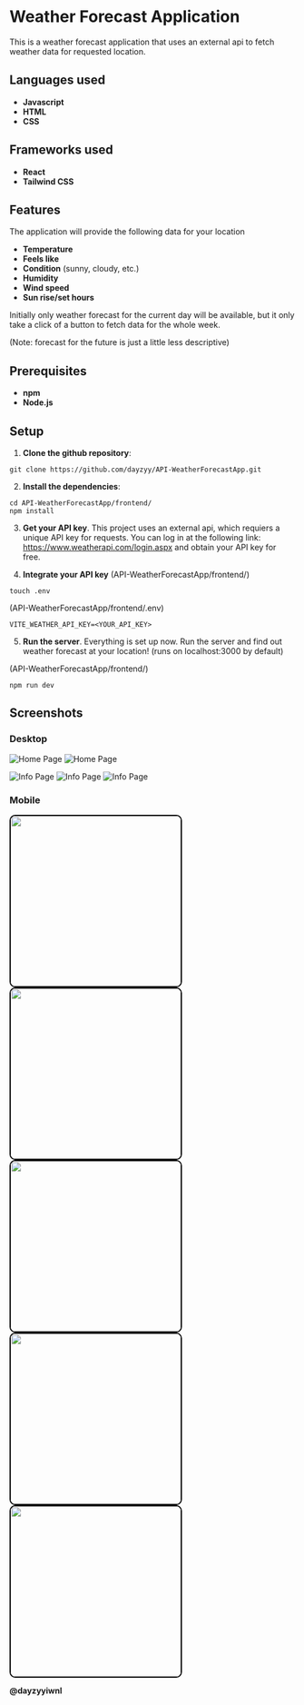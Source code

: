 # Weather Forecast Application

This is a weather forecast application that uses an external api to fetch weather data for requested location.

## Languages used
- **Javascript**
- **HTML**
- **CSS**

## Frameworks used
- **React**
- **Tailwind CSS**

## Features
The application will provide the following data for your location

- **Temperature**
- **Feels like**
- **Condition** (sunny, cloudy, etc.)
- **Humidity**
- **Wind speed**
- **Sun rise/set hours**

Initially only weather forecast for the current day will be available, but it only take a click of a button to fetch data for the whole week.

(Note: forecast for the future is just a little less descriptive)

## Prerequisites
- **npm**
- **Node.js**

## Setup
1. **Clone the github repository**:
```
git clone https://github.com/dayzyy/API-WeatherForecastApp.git
```

2.  **Install the dependencies**:
```
cd API-WeatherForecastApp/frontend/
npm install
```

3. **Get your API key**. This project uses an external api, which requiers a unique API key for requests. You can log in at the following link: https://www.weatherapi.com/login.aspx and obtain your API key for free.

4. **Integrate your API key**
(API-WeatherForecastApp/frontend/)
```
touch .env
```
(API-WeatherForecastApp/frontend/.env)
```
VITE_WEATHER_API_KEY=<YOUR_API_KEY>
```

5. **Run the server**. Everything is set up now. Run the server and find out weather forecast at your location! (runs on localhost:3000 by default)

(API-WeatherForecastApp/frontend/)
```
npm run dev
```

## Screenshots

### Desktop

![Home Page](screenshots/desktop/home1.png)
![Home Page](screenshots/desktop/home2.png)

![Info Page](screenshots/desktop/info1.png)
![Info Page](screenshots/desktop/info2.png)
![Info Page](screenshots/desktop/info3.png)

### Mobile

<img src="screenshots/mobile/home1.png" width="300" style="border: 2px solid black; border-radius: 10px;">
<img src="screenshots/mobile/home2.png" width="300" style="border: 2px solid black; border-radius: 10px;">

<img src="screenshots/mobile/info1.png" width="300" style="border: 2px solid black; border-radius: 10px;">
<img src="screenshots/mobile/info2.png" width="300" style="border: 2px solid black; border-radius: 10px;">
<img src="screenshots/mobile/info3.png" width="300" style="border: 2px solid black; border-radius: 10px;">

**@dayzyyiwnl**
